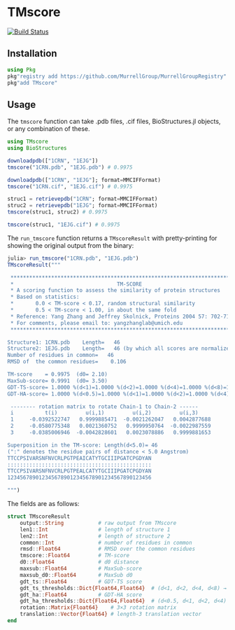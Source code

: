 # TMscore

[![Build Status](https://github.com/MurrellGroup/TMscore.jl/actions/workflows/CI.yml/badge.svg?branch=main)](https://github.com/MurrellGroup/TMscore.jl/actions/workflows/CI.yml?query=branch%3Amain)

## Installation

```julia
using Pkg
pkg"registry add https://github.com/MurrellGroup/MurrellGroupRegistry"
pkg"add TMscore"
```

## Usage

The `tmscore` function can take .pdb files, .cif files, BioStructures.jl objects, or any combination of these.

```julia
using TMscore
using BioStructures

downloadpdb(["1CRN", "1EJG"])
tmscore("1CRN.pdb", "1EJG.pdb") # 0.9975

downloadpdb(["1CRN", "1EJG"]; format=MMCIFFormat)
tmscore("1CRN.cif", "1EJG.cif") # 0.9975

struc1 = retrievepdb("1CRN"; format=MMCIFFormat)
struc2 = retrievepdb("1EJG"; format=MMCIFFormat)
tmscore(struc1, struc2) # 0.9975

tmscore(struc1, "1EJG.cif") # 0.9975
```

The `run_tmscore` function returns a `TMscoreResult` with pretty-printing for showing the original output from the binary:

```julia
julia> run_tmscore("1CRN.pdb", "1EJG.pdb")
TMscoreResult("""

 *************************************************************************
 *                                 TM-SCORE                              *
 * A scoring function to assess the similarity of protein structures     *
 * Based on statistics:                                                  *
 *       0.0 < TM-score < 0.17, random structural similarity             *
 *       0.5 < TM-score < 1.00, in about the same fold                   *
 * Reference: Yang Zhang and Jeffrey Skolnick, Proteins 2004 57: 702-710 *
 * For comments, please email to: yangzhanglab@umich.edu                 *
 *************************************************************************

Structure1: 1CRN.pdb    Length=   46
Structure2: 1EJG.pdb    Length=   46 (by which all scores are normalized)
Number of residues in common=   46
RMSD of  the common residues=    0.106

TM-score    = 0.9975  (d0= 2.10)
MaxSub-score= 0.9991  (d0= 3.50)
GDT-TS-score= 1.0000 %(d<1)=1.0000 %(d<2)=1.0000 %(d<4)=1.0000 %(d<8)=1.0000
GDT-HA-score= 1.0000 %(d<0.5)=1.0000 %(d<1)=1.0000 %(d<2)=1.0000 %(d<4)=1.0000

 -------- rotation matrix to rotate Chain-1 to Chain-2 ------
 i          t(i)         u(i,1)         u(i,2)         u(i,3)
 1     -0.0392522747   0.9999885471  -0.0021262047   0.0042877688
 2     -0.0580775348   0.0021360752   0.9999950764  -0.0022987559
 3     -0.0385006946  -0.0042828601   0.0023078886   0.9999881653

Superposition in the TM-score: Length(d<5.0)= 46
(":" denotes the residue pairs of distance < 5.0 Angstrom)
TTCCPSIVARSNFNVCRLPGTPEAICATYTGCIIIPGATCPGDYAN
::::::::::::::::::::::::::::::::::::::::::::::
TTCCPSIVARSNFNVCRLPGTPEALCATYTGCIIIPGATCPGDYAN
1234567890123456789012345678901234567890123456

""")
```

The fields are as follows:

```julia
struct TMscoreResult
    output::String           # raw output from TMscore
    len1::Int                # length of structure 1
    len2::Int                # length of structure 2
    common::Int              # number of residues in common
    rmsd::Float64            # RMSD over the common residues
    tmscore::Float64         # TM‐score
    d0::Float64              # d0 distance
    maxsub::Float64          # MaxSub‐score
    maxsub_d0::Float64       # MaxSub d0
    gdt_ts::Float64          # GDT‐TS score
    gdt_ts_thresholds::Dict{Float64,Float64}  # (d<1, d<2, d<4, d<8) → value
    gdt_ha::Float64          # GDT‐HA score
    gdt_ha_thresholds::Dict{Float64,Float64}  # (d<0.5, d<1, d<2, d<4) → value
    rotation::Matrix{Float64}    # 3×3 rotation matrix
    translation::Vector{Float64} # length‐3 translation vector
end
```
